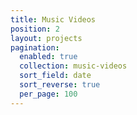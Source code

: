 ```yaml
---
title: Music Videos
position: 2
layout: projects
pagination:
  enabled: true
  collection: music-videos
  sort_field: date
  sort_reverse: true
  per_page: 100
---
```


